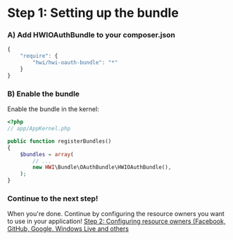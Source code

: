 Step 1: Setting up the bundle
=============================
### A) Add HWIOAuthBundle to your composer.json

``` js
{
    "require": {
        "hwi/hwi-oauth-bundle": "*"
    }
}
```

### B) Enable the bundle

Enable the bundle in the kernel:

``` php
<?php
// app/AppKernel.php

public function registerBundles()
{
    $bundles = array(
        // ...
        new HWI\Bundle\OAuthBundle\HWIOAuthBundle(),
    );
}
```

### Continue to the next step!
When you're done. Continue by configuring the resource owners you want to use
in your application!
[Step 2: Configuring resource owners (Facebook, GitHub, Google, Windows Live and others](2-configuring_resource_owners.md)
